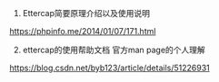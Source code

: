 1. Ettercap简要原理介绍以及使用说明

https://phpinfo.me/2014/01/07/171.html

2. ettercap的使用帮助文档 官方man page的个人理解

https://blog.csdn.net/byb123/article/details/51226931